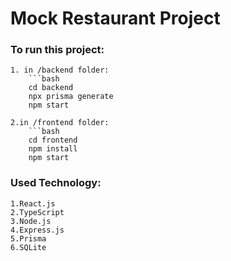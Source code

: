 # Mock Restaurant Project

### To run this project:

    1. in /backend folder:
        ```bash
        cd backend
        npx prisma generate
        npm start

    2.in /frontend folder:
        ```bash
        cd frontend
        npm install
        npm start

### Used Technology:

    1.React.js
    2.TypeScript
    3.Node.js
    4.Express.js
    5.Prisma
    6.SQLite


    
